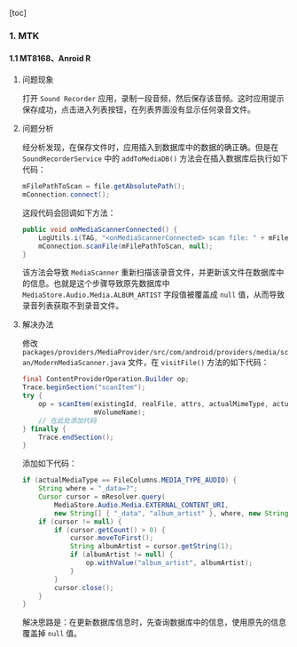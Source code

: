 [toc]

### 1. MTK

#### 1.1 MT8168、Anroid R

1. 问题现象

   打开 `Sound Recorder` 应用，录制一段音频，然后保存该音频。这时应用提示保存成功，点击进入列表按钮，在列表界面没有显示任何录音文件。

2. 问题分析

   经分析发现，在保存文件时，应用插入到数据库中的数据的确正确。但是在 `SoundRecorderService` 中的 `addToMediaDB()` 方法会在插入数据库后执行如下代码：

   ```java
   mFilePathToScan = file.getAbsolutePath();
   mConnection.connect();
   ```

   这段代码会回调如下方法：

   ```java
   public void onMediaScannerConnected() {
       LogUtils.i(TAG, "<onMediaScannerConnected> scan file: " + mFilePathToScan);
       mConnection.scanFile(mFilePathToScan, null);
   }
   ```

   该方法会导致 `MediaScanner` 重新扫描该录音文件，并更新该文件在数据库中的信息。也就是这个步骤导致原先数据库中 `MediaStore.Audio.Media.ALBUM_ARTIST` 字段值被覆盖成 `null` 值，从而导致录音列表获取不到录音文件。

3. 解决办法

   修改 `packages/providers/MediaProvider/src/com/android/providers/media/scan/ModernMediaScanner.java` 文件，在 `visitFile()` 方法的如下代码：

   ```java
   final ContentProviderOperation.Builder op;
   Trace.beginSection("scanItem");
   try {
       op = scanItem(existingId, realFile, attrs, actualMimeType, actualMediaType,
                     mVolumeName);
       // 在此处添加代码
   } finally {
       Trace.endSection();
   }
   ```

   添加如下代码：

   ```java
   if (actualMediaType == FileColumns.MEDIA_TYPE_AUDIO) {
       String where = "_data=?";
       Cursor cursor = mResolver.query(
           MediaStore.Audio.Media.EXTERNAL_CONTENT_URI,
           new String[] { "_data", "album_artist" }, where, new String[] {realFile.getPath()}, null);
       if (cursor != null) {
           if (cursor.getCount() > 0) {
               cursor.moveToFirst();
               String albumArtist = cursor.getString(1);
               if (albumArtist != null) {
                   op.withValue("album_artist", albumArtist);
               }
           }
           cursor.close();
       }
   }
   ```

   解决思路是：在更新数据库信息时，先查询数据库中的信息，使用原先的信息覆盖掉 `null` 值。

